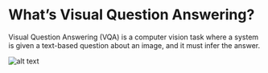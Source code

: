 # **What’s Visual Question Answering?**

Visual Question Answering (VQA) is a computer vision task where 
a system is given a text-based question about an image, 
and it must infer the answer.

![alt text](https://github.com/cliziam/VQA_project_Demo/imgs/DemoWebcam.png?raw=true)
